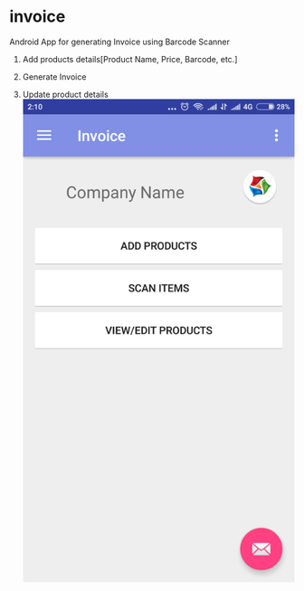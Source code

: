# invoice
Android App for generating Invoice using Barcode Scanner

1. Add products details[Product Name, Price, Barcode, etc.]

2. Generate Invoice

3. Update product details
![Alt text](/app_img/Screenshot_2017-01-08-02-10-10-493_com.example.cypher.invoice.png?raw=true "Optional Title")
